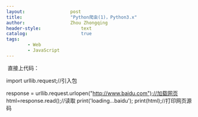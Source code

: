 ```yaml
---
layout:					post
title:					"Python爬虫(1)，Python3.x"
author:					Zhou Zhongqing
header-style:				text
catalog:					true
tags:
		- Web
		- JavaScript
---
```

​
直接上代码：

import urllib.request;//引入包

response = urllib.request.urlopen("http://www.baidu.com");//加载网页
html=response.read();//读取
print('loading...baidu');
print(html);//打印网页源码


​